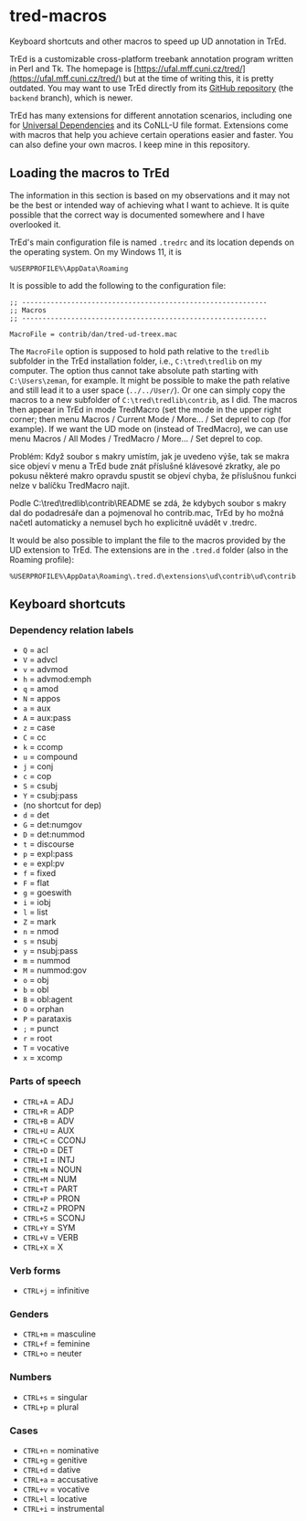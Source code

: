 # tred-macros
Keyboard shortcuts and other macros to speed up UD annotation in TrEd.

TrEd is a customizable cross-platform treebank annotation program written in Perl and Tk.
The homepage is [https://ufal.mff.cuni.cz/tred/](https://ufal.mff.cuni.cz/tred/) but at
the time of writing this, it is pretty outdated. You may want to use TrEd directly from
its [GitHub repository](https://github.com/ufal/TrEd/tree/backend) (the `backend` branch),
which is newer.

TrEd has many extensions for different annotation scenarios, including one for
[Universal Dependencies](https://universaldependencies.org/) and its CoNLL-U file format.
Extensions come with macros that help you achieve certain operations easier and faster.
You can also define your own macros. I keep mine in this repository.

## Loading the macros to TrEd

The information in this section is based on my observations and it may not be the best or
intended way of achieving what I want to achieve. It is quite possible that the correct
way is documented somewhere and I have overlooked it.

TrEd's main configuration file is named `.tredrc` and its location depends on the operating
system. On my Windows 11, it is

```
%USERPROFILE%\AppData\Roaming
```

It is possible to add the following to the configuration file:

```
;; ------------------------------------------------------------
;; Macros
;; ------------------------------------------------------------

MacroFile = contrib/dan/tred-ud-treex.mac
```

The `MacroFile` option is supposed to hold path relative to the `tredlib` subfolder in the
TrEd installation folder, i.e., `C:\tred\tredlib` on my computer. The option thus cannot take
absolute path starting with `C:\Users\zeman`, for example. It might be possible to make the
path relative and still lead it to a user space (`../../User/`). Or one can simply copy
the macros to a new subfolder of `C:\tred\tredlib\contrib`, as I did. The macros then appear
in TrEd in mode TredMacro (set the mode in the upper right corner; then menu
Macros / Current Mode / More... / Set deprel to cop (for example). If we want the UD mode on
(instead of TredMacro), we can use menu Macros / All Modes / TredMacro / More... / Set deprel
to cop.

Problém: Když soubor s makry umístím, jak je uvedeno výše, tak se makra sice objeví v menu
a TrEd bude znát příslušné klávesové zkratky, ale po pokusu některé makro opravdu spustit
se objeví chyba, že příslušnou funkci nelze v balíčku TredMacro najít.

Podle C:\tred\tredlib\contrib\README se zdá, že kdybych soubor s makry dal do podadresáře dan
a pojmenoval ho contrib.mac, TrEd by ho možná načetl automaticky a nemusel bych ho explicitně
uvádět v .tredrc.

It would be also possible to implant the file to the macros provided by the UD extension to
TrEd. The extensions are in the `.tred.d` folder (also in the Roaming profile):

```
%USERPROFILE%\AppData\Roaming\.tred.d\extensions\ud\contrib\ud\contrib.mac
```

## Keyboard shortcuts

### Dependency relation labels

* `Q` = acl
* `V` = advcl
* `v` = advmod
* `h` = advmod:emph
* `q` = amod
* `N` = appos
* `a` = aux
* `A` = aux:pass
* `z` = case
* `C` = cc
* `k` = ccomp
* `u` = compound
* `j` = conj
* `c` = cop
* `S` = csubj
* `Y` = csubj:pass
* (no shortcut for dep)
* `d` = det
* `G` = det:numgov
* `D` = det:nummod
* `t` = discourse
* `p` = expl:pass
* `e` = expl:pv
* `f` = fixed
* `F` = flat
* `g` = goeswith
* `i` = iobj
* `l` = list
* `Z` = mark
* `n` = nmod
* `s` = nsubj
* `y` = nsubj:pass
* `m` = nummod
* `M` = nummod:gov
* `o` = obj
* `b` = obl
* `B` = obl:agent
* `O` = orphan
* `P` = parataxis
* `;` = punct
* `r` = root
* `T` = vocative
* `x` = xcomp

### Parts of speech

* `CTRL+A` = ADJ
* `CTRL+R` = ADP
* `CTRL+B` = ADV
* `CTRL+U` = AUX
* `CTRL+C` = CCONJ
* `CTRL+D` = DET
* `CTRL+I` = INTJ
* `CTRL+N` = NOUN
* `CTRL+M` = NUM
* `CTRL+T` = PART
* `CTRL+P` = PRON
* `CTRL+Z` = PROPN
* `CTRL+S` = SCONJ
* `CTRL+Y` = SYM
* `CTRL+V` = VERB
* `CTRL+X` = X

### Verb forms

* `CTRL+j` = infinitive

### Genders

* `CTRL+m` = masculine
* `CTRL+f` = feminine
* `CTRL+o` = neuter

### Numbers

* `CTRL+s` = singular
* `CTRL+p` = plural

### Cases

* `CTRL+n` = nominative
* `CTRL+g` = genitive
* `CTRL+d` = dative
* `CTRL+a` = accusative
* `CTRL+v` = vocative
* `CTRL+l` = locative
* `CTRL+i` = instrumental

